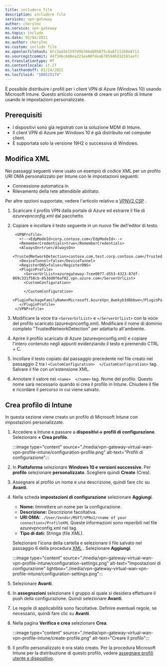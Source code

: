 ```yaml
---
title: includere file
description: includere file
services: vpn-gateway
author: cherylmc
ms.service: vpn-gateway
ms.topic: include
ms.date: 02/04/2021
ms.author: cherylmc
ms.custom: include file
ms.openlocfilehash: 8fc3ad3e1597d9b38bd095875c8a6f11260e8711
ms.sourcegitcommit: d4734bc680ea221ea80fdea67859d6d32241aefc
ms.translationtype: MT
ms.contentlocale: it-IT
ms.lasthandoff: 02/14/2021
ms.locfileid: "100515174"
---
```

È possibile distribuire i profili per i client VPN di Azure (Windows 10) usando Microsoft Intune. Questo articolo consente di creare un profilo di Intune usando le impostazioni personalizzate.

## <a name="prerequisites"></a>Prerequisiti

* I dispositivi sono già registrati con la soluzione MDM di Intune.
* Il client VPN di Azure per Windows 10 è già distribuito nel computer client.
* È supportata solo la versione 19H2 o successiva di Windows.

## <a name="modify-xml"></a><a name="xml"></a>Modifica XML

Nei passaggi seguenti viene usato un esempio di codice XML per un profilo URI OMA personalizzato per Intune con le impostazioni seguenti:

* Connessione automatica in
* Rilevamento della rete attendibile abilitato.

Per altre opzioni supportate, vedere l'articolo relativo a [VPNV2 CSP](https://docs.microsoft.com/windows/client-management/mdm/vpnv2-csp) .

1. Scaricare il profilo VPN dalla portale di Azure ed estrarre il file di *azurevpnconfig.xml* dal pacchetto.
1. Copiare e incollare il testo seguente in un nuovo file dell'editor di testo.

   ```xml-interactive
    <VPNProfile>
      <!--<EdpModeId>corp.contoso.com</EdpModeId>-->
      <RememberCredentials>true</RememberCredentials>
      <AlwaysOn>true</AlwaysOn>
      <TrustedNetworkDetection>contoso.com,test.corp.contoso.com</TrustedNetworkDetection>
      <DeviceTunnel>false</DeviceTunnel>
      <RegisterDNS>false</RegisterDNS>
      <PluginProfile>
        <ServerUrlList>azuregateway-7cee0077-d553-4323-87df-069c331f58cb-053dd0f6af02.vpn.azure.com</ServerUrlList> 
        <CustomConfiguration>

        </CustomConfiguration>
        <PluginPackageFamilyName>Microsoft.AzureVpn_8wekyb3d8bbwe</PluginPackageFamilyName>
      </PluginProfile>
    </VPNProfile>
   ```
1. Modificare la voce tra ```<ServerUrlList>``` e ```</ServerUrlList>``` con la voce del profilo scaricato (azurevpnconfig.xml). Modificare il nome di dominio completo "TrustedNetworkDetection" per adattarlo all'ambiente.
1. Aprire il profilo scaricato di Azure (azurevpnconfig.xml) e copiare l'intero contenuto negli appunti evidenziando il testo e premendo CTRL + C. 
1. Incollare il testo copiato dal passaggio precedente nel file creato nel passaggio 2 tra i ```<CustomConfiguration>  </CustomConfiguration>``` tag. Salvare il file con un'estensione XML.
1. Annotare il valore nei ```<name>  </name>``` tag. Nome del profilo. Questo nome sarà necessario quando si crea il profilo in Intune. Chiudere il file e ricordare il percorso in cui viene salvato.

## <a name="create-intune-profile"></a>Crea profilo di Intune

In questa sezione viene creato un profilo di Microsoft Intune con impostazioni personalizzate.

1. Accedere a Intune e passare a **dispositivi-> profili di configurazione**. Selezionare **+ Crea profilo**.

   :::image type="content" source="./media/vpn-gateway-virtual-wan-vpn-profile-intune/configuration-profile.png" alt-text="Profili di configurazione":::
1. In **Piattaforma** selezionare **Windows 10 e versioni successive**. Per **profilo** selezionare **personalizzato**. Scegliere quindi **Create** (Crea).
1. Assegnare al profilo un nome e una descrizione, quindi fare clic su **Avanti**.
1. Nella scheda **impostazioni di configurazione** selezionare **Aggiungi**.

    * **Nome:** Immettere un nome per la configurazione.
    * **Descrizione:** Descrizione facoltativa.
    * **URI OMA:** ```./User/Vendor/MSFT/VPNv2/<name of your connection>/ProfileXML``` Queste informazioni sono reperibili nel file azurevpnconfig.xml nel <name></name> tag.
    * **Tipo di dati:** Stringa (file XML).

   Selezionare l'icona della cartella e selezionare il file salvato nel passaggio 6 della procedura [XML](#xml) . Selezionare **Aggiungi**.

   :::image type="content" source="./media/vpn-gateway-virtual-wan-vpn-profile-intune/configuration-settings.png" alt-text="Impostazioni di configurazione" lightbox="./media/vpn-gateway-virtual-wan-vpn-profile-intune/configuration-settings.png":::
1. Selezionare **Avanti**.
1. In **assegnazioni** selezionare il gruppo al quale si desidera effettuare il push della configurazione. Quindi selezionare **Avanti**.
1. Le regole di applicabilità sono facoltative. Definire eventuali regole, se necessario, quindi fare clic su **Avanti**.
1. Nella pagina **Verifica e crea** selezionare **Crea**.

    :::image type="content" source="./media/vpn-gateway-virtual-wan-vpn-profile-intune/create-profile.png" alt-text="Creare il profilo":::
1. Il profilo personalizzato è ora stato creato. Per la procedura Microsoft Intune per la distribuzione di questo profilo, vedere [assegnare profili utente e dispositivo](https://docs.microsoft.com/mem/intune/configuration/device-profile-assign).
